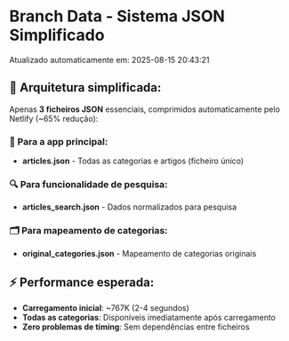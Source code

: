# Branch Data - Sistema JSON Simplificado
Atualizado automaticamente em: 2025-08-15 20:43:21

## 🎯 Arquitetura simplificada:
Apenas **3 ficheiros JSON** essenciais, comprimidos automaticamente pelo Netlify (~65% redução):

### 📱 Para a app principal:
- **articles.json** - Todas as categorias e artigos (ficheiro único)

### 🔍 Para funcionalidade de pesquisa:
- **articles_search.json** - Dados normalizados para pesquisa

### 🗂️ Para mapeamento de categorias:
- **original_categories.json** - Mapeamento de categorias originais

## ⚡ Performance esperada:
- **Carregamento inicial**: ~767K (2-4 segundos)
- **Todas as categorias**: Disponíveis imediatamente após carregamento
- **Zero problemas de timing**: Sem dependências entre ficheiros
